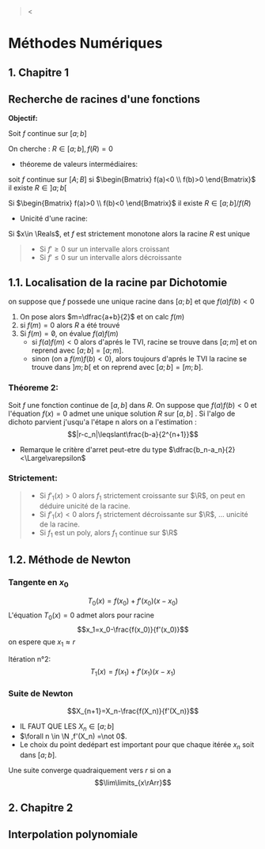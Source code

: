 ><
# Méthodes Numériques

## 1. Chapitre 1 
## Recherche de racines d'une fonctions
**Objectif:** 

Soit $f$ continue sur $[a; b]$

On cherche : $R \in [a; b], f(R)=0$

* théoreme de valeurs intermédiaires:

soit $f$ continue sur $[A; B]$ si $\begin{Bmatrix}
    f(a)<0 \\
    f(b)>0
\end{Bmatrix}$ il existe $R\in ]a; b[$

Si $\begin{Bmatrix}
    f(a)>0 \\
    f(b)<0 
\end{Bmatrix}$ il existe $R \in [a; b] / f(R)$
* Unicité d'une racine:

Si $x\in \Reals$, et $f$ est strictement monotone alors la racine $R$ est unique

> * Si $f'\geqslant 0$ sur un intervalle alors croissant 
> * Si $f'\leqslant 0$ sur un intervalle alors décroissante

## 1.1. Localisation de la racine par Dichotomie

on suppose que $f$ possede une unique racine dans $[a; b]$ et que $f(a)f(b)<0$

1. On pose alors $m=\dfrac{a+b}{2}$ et on calc $f(m)$
2. si $f(m)=0$ alors $R$ a été trouvé
3. Si $f(m)=\not0$, on évalue $f(a)f(m)$
   * si $f(a)f(m)<0$ alors d'aprés le TVI, racine se trouve dans $[a;m]$ et on reprend avec $[a; b]=[a;m]$.
   * sinon (on a $f(m)f(b)<0$), alors toujours d'aprés le TVI la racine se trouve dans $]m;b[$ et on reprend avec $[a; b]=[m;b]$.

### Théoreme 2:
Soit $f$ une fonction continue de $[a,b]$ dans $R$. On suppose que $f(a)f(b)<0$ et l'équation $f(x)=0$ admet une unique solution $R$ sur $[a,b]$ . Si l'algo de dichoto parvient j'usqu'a l'étape n alors on a l'estimation : 
$$|r-c_n|\leqslant\frac{b-a}{2^{n+1}}$$

* Remarque
le critère d'arret peut-etre du type $\dfrac{b_n-a_n}{2}<\Large\varepsilon$

### Strictement:
> * Si $f'_1(x)>0$ alors $f_1$ strictement croissante sur $\R$, on peut en déduire unicité de la racine.
> * Si $f'_1(x)<0$ alors $f_1$ strictement décroissante sur $\R$, ... unicité de la racine.
> * Si $f_1$ est un poly, alors $f_1$ continue sur $\R$

## 1.2. Méthode de Newton
### Tangente en $x_0$
$$T_0(x)=f(x_0)+f'(x_0)(x-x_0)$$
L'équation $T_0(x)=0$ admet alors pour racine
$$x_1=x_0-\frac{f(x_0)}{f'(x_0)}$$
on espere que $x_1\approx r$

Itération n°2:
$$T_1(x)=f(x_1)+f'(x_1)(x-x_1)$$
### Suite de Newton
$$X_{n+1}=X_n-\frac{f(X_n)}{f'(X_n)}$$
* IL FAUT QUE LES $X_n \in [a;b]$
* $\forall n \in \N ,f'(X_n) =\not 0$.
* Le choix du point dedépart est important pour que chaque itérée $x_n$ soit dans $[a;b]$.

Une suite converge quadraiquement vers $r$ si on a
$$\lim\limits_{x\rArr}$$

## 2. Chapitre 2
## Interpolation polynomiale